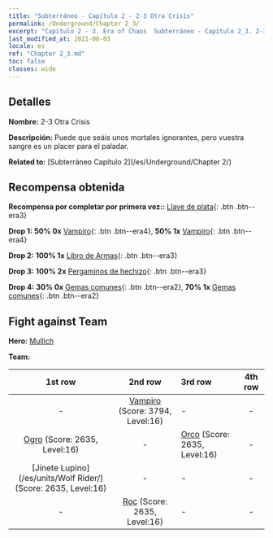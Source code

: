 ```yaml
---
title: "Subterráneo - Capítulo 2 - 2-3 Otra Crisis"
permalink: /Underground/Chapter 2_3/
excerpt: "Capítulo 2 - 3. Era of Chaos  Subterráneo - Capítulo 2_3. 2-3 Otra Crisis"
last_modified_at: 2021-06-03
locale: es
ref: "Chapter 2_3.md"
toc: false
classes: wide
---
```


## Detalles

 **Nombre:** 2-3 Otra Crisis

 **Descripción:** Puede que seáis unos mortales ignorantes, pero vuestra sangre es un placer para el paladar.

 **Related to:** [Subterráneo Capítulo 2](/es/Underground/Chapter 2/)

## Recompensa obtenida

 **Recompensa por completar por primera vez::** [Llave de plata](/ItemsES/con_693/){: .btn .btn--era3}

 **Drop 1:** **50% 0x** [Vampiro](/ItemsES/unt_211/){: .btn .btn--era4}, **50% 1x** [Vampiro](/ItemsES/unt_211/){: .btn .btn--era4}

 **Drop 2:** **100% 1x** [Libro de Armas](/ItemsES/mat_18/){: .btn .btn--era3}

 **Drop 3:** **100% 2x** [Pergaminos de hechizo](/ItemsES/con_694/){: .btn .btn--era3}

 **Drop 4:** **30% 0x** [Gemas comunes](/ItemsES/mat_10/){: .btn .btn--era2}, **70% 1x** [Gemas comunes](/ItemsES/mat_10/){: .btn .btn--era2}


## Fight against Team
 **Hero:** [Mullich](/es/heroes/Mullich/)

 **Team:**


  | 1st row | 2nd row | 3rd row | 4th row |
  |:----:|:----:|:----|:----:|
  | - | [Vampiro](/es/units/Vampire/) (Score: 3794, Level:16)  | - | - |
  | [Ogro](/es/units/Ogre/) (Score: 2635, Level:16)  | - | [Orco](/es/units/Orc/) (Score: 2635, Level:16)  | - |
  | [Jinete Lupino](/es/units/Wolf Rider/) (Score: 2635, Level:16)  | - | - | - |
  | - | [Roc](/es/units/Roc/) (Score: 2635, Level:16)  | - | - |


